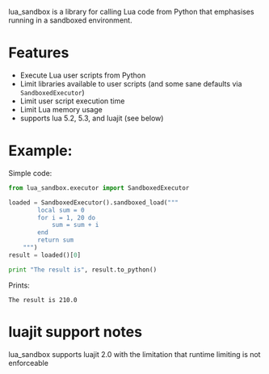 lua_sandbox is a library for calling Lua code from Python that emphasises running in a sandboxed environment.

# Features

* Execute Lua user scripts from Python
* Limit libraries available to user scripts (and some sane defaults via `SandboxedExecutor`)
* Limit user script execution time
* Limit Lua memory usage
* supports lua 5.2, 5.3, and luajit (see below)

# Example:

Simple code:

```python
from lua_sandbox.executor import SandboxedExecutor

loaded = SandboxedExecutor().sandboxed_load("""
        local sum = 0
        for i = 1, 20 do
            sum = sum + i
        end
        return sum
    """)
result = loaded()[0]

print "The result is", result.to_python()
```

Prints:
```
The result is 210.0
```

# luajit support notes

lua_sandbox supports luajit 2.0 with the limitation that runtime limiting is
not enforceable
